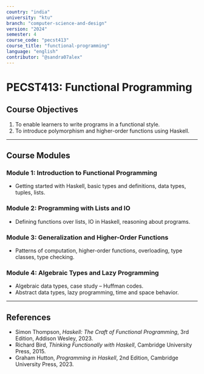 ```yaml
---
country: "india"
university: "ktu"
branch: "computer-science-and-design"
version: "2024"
semester: 4
course_code: "pecst413"
course_title: "functional-programming"
language: "english"
contributor: "@sandra07alex"
---
```


# PECST413: Functional Programming

## Course Objectives
1. To enable learners to write programs in a functional style.
2. To introduce polymorphism and higher-order functions using Haskell.

---

## Course Modules

### Module 1: Introduction to Functional Programming
- Getting started with Haskell, basic types and definitions, data types, tuples, lists.

### Module 2: Programming with Lists and IO
- Defining functions over lists, IO in Haskell, reasoning about programs.

### Module 3: Generalization and Higher-Order Functions
- Patterns of computation, higher-order functions, overloading, type classes, type checking.

### Module 4: Algebraic Types and Lazy Programming
- Algebraic data types, case study – Huffman codes.
- Abstract data types, lazy programming, time and space behavior.

---

## References
- Simon Thompson, *Haskell: The Craft of Functional Programming*, 3rd Edition, Addison Wesley, 2023.
- Richard Bird, *Thinking Functionally with Haskell*, Cambridge University Press, 2015.
- Graham Hutton, *Programming in Haskell*, 2nd Edition, Cambridge University Press, 2023.
